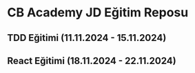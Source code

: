 # CB Academy JD Eğitim Reposu

## TDD Eğitimi (11.11.2024 - 15.11.2024)
## React Eğitimi (18.11.2024 - 22.11.2024)